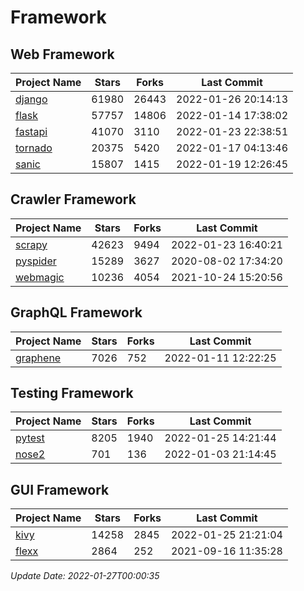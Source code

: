 # Framework

## Web Framework
| Project Name | Stars | Forks | Last Commit |
| ------------ | ----- | ----- | ----------- |
| [django](https://github.com/django/django) | 61980 | 26443 | 2022-01-26 20:14:13 |
| [flask](https://github.com/pallets/flask) | 57757 | 14806 | 2022-01-14 17:38:02 |
| [fastapi](https://github.com/tiangolo/fastapi) | 41070 | 3110 | 2022-01-23 22:38:51 |
| [tornado](https://github.com/tornadoweb/tornado) | 20375 | 5420 | 2022-01-17 04:13:46 |
| [sanic](https://github.com/sanic-org/sanic) | 15807 | 1415 | 2022-01-19 12:26:45 |

## Crawler Framework
| Project Name | Stars | Forks | Last Commit |
| ------------ | ----- | ----- | ----------- |
| [scrapy](https://github.com/scrapy/scrapy) | 42623 | 9494 | 2022-01-23 16:40:21 |
| [pyspider](https://github.com/binux/pyspider) | 15289 | 3627 | 2020-08-02 17:34:20 |
| [webmagic](https://github.com/code4craft/webmagic) | 10236 | 4054 | 2021-10-24 15:20:56 |

## GraphQL Framework
| Project Name | Stars | Forks | Last Commit |
| ------------ | ----- | ----- | ----------- |
| [graphene](https://github.com/graphql-python/graphene) | 7026 | 752 | 2022-01-11 12:22:25 |

## Testing Framework
| Project Name | Stars | Forks | Last Commit |
| ------------ | ----- | ----- | ----------- |
| [pytest](https://github.com/pytest-dev/pytest) | 8205 | 1940 | 2022-01-25 14:21:44 |
| [nose2](https://github.com/nose-devs/nose2) | 701 | 136 | 2022-01-03 21:14:45 |

## GUI Framework
| Project Name | Stars | Forks | Last Commit |
| ------------ | ----- | ----- | ----------- |
| [kivy](https://github.com/kivy/kivy) | 14258 | 2845 | 2022-01-25 21:21:04 |
| [flexx](https://github.com/flexxui/flexx) | 2864 | 252 | 2021-09-16 11:35:28 |

*Update Date: 2022-01-27T00:00:35*